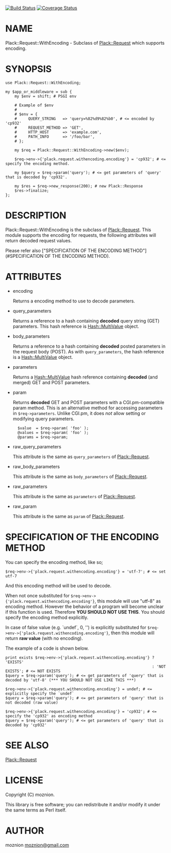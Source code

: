 [![Build Status](https://travis-ci.org/moznion/Plack-Request-WithEncoding.png?branch=master)](https://travis-ci.org/moznion/Plack-Request-WithEncoding) [![Coverage Status](https://coveralls.io/repos/moznion/Plack-Request-WithEncoding/badge.png?branch=master)](https://coveralls.io/r/moznion/Plack-Request-WithEncoding?branch=master)
# NAME

Plack::Request::WithEncoding - Subclass of [Plack::Request](http://search.cpan.org/perldoc?Plack::Request) which supports encoding.

# SYNOPSIS

    use Plack::Request::WithEncoding;

    my $app_or_middleware = sub {
        my $env = shift; # PSGI env

        # Example of $env
        #
        # $env = {
        #     QUERY_STRING   => 'query=%82%d9%82%b0', # <= encoded by 'cp932'
        #     REQUEST_METHOD => 'GET',
        #     HTTP_HOST      => 'example.com',
        #     PATH_INFO      => '/foo/bar',
        # };

        my $req = Plack::Request::WithEncoding->new($env);

        $req->env->{'plack.request.withencoding.encoding'} = 'cp932'; # <= specify the encoding method.

        my $query = $req->param('query'); # <= get parameters of 'query' that is decoded by 'cp932'.

        my $res = $req->new_response(200); # new Plack::Response
        $res->finalize;
    };

# DESCRIPTION

Plack::Request::WithEncoding is the subclass of [Plack::Request](http://search.cpan.org/perldoc?Plack::Request).
This module supports the encoding for requests, the following attributes will return decoded request values.

Please refer also ["SPECIFICATION OF THE ENCODING METHOD"](#SPECIFICATION OF THE ENCODING METHOD).

# ATTRIBUTES

- encoding

    Returns a encoding method to use to decode parameters.

- query\_parameters

    Returns a reference to a hash containing __decoded__ query string (GET)
    parameters. This hash reference is [Hash::MultiValue](http://search.cpan.org/perldoc?Hash::MultiValue) object.

- body\_parameters

    Returns a reference to a hash containing __decoded__ posted parameters in the
    request body (POST). As with `query_parameters`, the hash
    reference is a [Hash::MultiValue](http://search.cpan.org/perldoc?Hash::MultiValue) object.

- parameters

    Returns a [Hash::MultiValue](http://search.cpan.org/perldoc?Hash::MultiValue) hash reference containing __decoded__ (and merged) GET
    and POST parameters.

- param

    Returns __decoded__ GET and POST parameters with a CGI.pm-compatible param
    method. This is an alternative method for accessing parameters in
    `$req->parameters`. Unlike CGI.pm, it does _not_ allow
    setting or modifying query parameters.

        $value  = $req->param( 'foo' );
        @values = $req->param( 'foo' );
        @params = $req->param;

- raw\_query\_parameters

    This attribute is the same as `query_parameters` of [Plack::Request](http://search.cpan.org/perldoc?Plack::Request).

- raw\_body\_parameters

    This attribute is the same as `body_parameters` of [Plack::Request](http://search.cpan.org/perldoc?Plack::Request).

- raw\_parameters

    This attribute is the same as `parameters` of [Plack::Request](http://search.cpan.org/perldoc?Plack::Request).

- raw\_param

    This attribute is the same as `param` of [Plack::Request](http://search.cpan.org/perldoc?Plack::Request).

# SPECIFICATION OF THE ENCODING METHOD

You can specify the encoding method, like so;

    $req->env->{'plack.request.withencoding.encoding'} = 'utf-7'; # <= set utf-7

And this encoding method will be used to decode.

When not once substituted for `$req->env->{'plack.request.withencoding.encoding'}`, this module will use "utf-8" as encoding method.
However the behavior of a program will become unclear if this function is used. Therefore __YOU SHOULD NOT USE THIS__.
You should specify the encoding method explicitly.

In case of false value (e.g. \`undef\`, 0, '') is explicitly substituted for `$req->env->{'plack.request.withencoding.encoding'}`,
then this module will return __raw value__ (with no encoding).

The example of a code is shown below.

    print exists $req->env->{'plack.request.withencoding.encoding'} ? 'EXISTS'
                                                                    : 'NOT EXISTS'; # <= NOT EXISTS
    $query = $req->param('query'); # <= get parameters of 'query' that is decoded by 'utf-8' (*** YOU SHOULD NOT USE LIKE THIS ***)

    $req->env->{'plack.request.withencoding.encoding'} = undef; # <= explicitly specify the `undef`
    $query = $req->param('query'); # <= get parameters of 'query' that is not decoded (raw value)

    $req->env->{'plack.request.withencoding.encoding'} = 'cp932'; # <= specify the 'cp932' as encoding method
    $query = $req->param('query'); # <= get parameters of 'query' that is decoded by 'cp932'

# SEE ALSO

[Plack::Request](http://search.cpan.org/perldoc?Plack::Request)

# LICENSE

Copyright (C) moznion.

This library is free software; you can redistribute it and/or modify
it under the same terms as Perl itself.

# AUTHOR

moznion <moznion@gmail.com>
